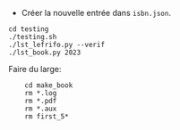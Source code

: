 

- Créer la nouvelle entrée dans `isbn.json`.

```
cd testing
./testing.sh
./lst_lefrifo.py --verif
./lst_book.py 2023
```


Faire du large:
```
    cd make_book
    rm *.log
    rm *.pdf
    rm *.aux
    rm first_5*
```


